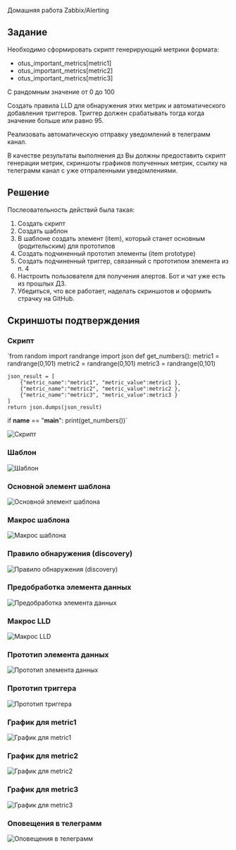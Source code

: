 Домашняя работа Zabbix/Alerting

## Задание

Необходимо сформировать скрипт генерирующий метрики формата:
- otus_important_metrics[metric1]
- otus_important_metrics[metric2]
- otus_important_metrics[metric3]
  
С рандомным значение от 0 до 100

Создать правила LLD для обнаружения этих метрик и автоматического добавления триггеров. Триггер должен срабатывать тогда когда значение больше или равно 95.

Реализовать автоматическую отправку уведомлений в телеграмм канал.

В качестве результаты выполнения дз Вы должны предоставить скрипт генерации метрик, скриншоты графиков полученных метрик, ссылку на телеграмм канал с уже отпраленными уведомлениями.


## Решение

Послеовательность действий была такая:
1. Создать скрипт
2. Создать шаблон
3. В шаблоне создать элемент (item), который станет основным (родительским) для прототипов
4. Создать подчиненный прототип элементы (item prototype)
5. Создать подчиненный триггер, связанный с прототипом элемента из п. 4
6. Настроить пользователя для получения алертов. Бот и чат уже есть из прошлых ДЗ.
7. Убедиться, что все работает, наделать скриншотов и оформить страчку на GitHub.

## Скриншоты подтверждения

### Скрипт

`from random import randrange
import json
def get_numbers():
    metric1 = randrange(0,101)
    metric2 = randrange(0,101)
    metric3 = randrange(0,101)

    json_result = [
        {"metric_name":"metric1", "metric_value":metric1 },
        {"metric_name":"metric2", "metric_value":metric2 },
        {"metric_name":"metric3", "metric_value":metric3 }
    ]
    return json.dumps(json_result)
if __name__ == "__main__":
    print(get_numbers())`

![Скрипт](hw_5/01_python_script.png)


### Шаблон

![Шаблон](hw_5/02_template.png)

### Основной элемент шаблона

![Основной элемент шаблона](hw_5/03_template_main_item.png)

### Макрос шаблона
![Макрос шаблона](hw_5/04_template_macro.png)

### Правило обнаружения (discovery)
![Правило обнаружения (discovery)](hw_5/05_discovery_rule.png)

### Предобработка элемента данных 
![Предобработка элемента данных](hw_5/06_item_prototype_preprocessing.png)


### Макрос LLD
![Макрос LLD](hw_5/07_discovery_rules_lld_macro.png)


### Прототип элемента данных
![Прототип элемента данных](hw_5/08_item_prototype.png)


### Прототип триггера
![Прототип триггера](hw_5/09_trigger_prototype.png)


### График для metric1
![График для metric1](hw_5/010_metric1_graph.png)


### График для metric2
![График для metric2](hw_5/011_metric2_graph.png)


### График для metric3
![График для metric3](hw_5/012_metric3_graph.png)


### Оповещения в телеграмм
![Оповещения в телеграмм](hw_5/013_telegram_alerts.png)
